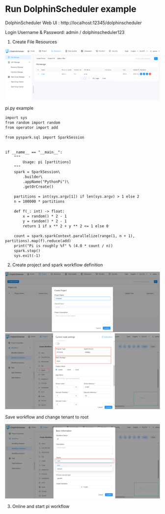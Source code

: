# Run DolphinScheduler example

DolphinScheduler Web UI : http://localhost:12345/dolphinscheduler

Login Username & Password: admin / dolphinscheduler123

1. Create File Resources

![Resources](img/ds-example/resources.png)

pi.py example

```shell
import sys
from random import random
from operator import add

from pyspark.sql import SparkSession


if __name__ == "__main__":
    """
        Usage: pi [partitions]
    """
    spark = SparkSession\
        .builder\
        .appName("PythonPi")\
        .getOrCreate()

    partitions = int(sys.argv[1]) if len(sys.argv) > 1 else 2
    n = 100000 * partitions

    def f(_: int) -> float:
        x = random() * 2 - 1
        y = random() * 2 - 1
        return 1 if x ** 2 + y ** 2 <= 1 else 0

    count = spark.sparkContext.parallelize(range(1, n + 1), partitions).map(f).reduce(add)
    print("Pi is roughly %f" % (4.0 * count / n))
    spark.stop()
    sys.exit(-1)
```

2. Create project and spark workflow definition

![project](img/ds-example/project.png)
![workflow](img/ds-example/workflow.png)

Save workflow and change tenant to root

![basic](img/ds-example/workflow-basic.png)

3. Online and start pi workflow
